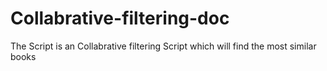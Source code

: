 # Collabrative-filtering-doc


The Script is an Collabrative filtering Script which will find the most similar books 
